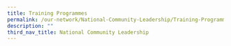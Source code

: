 ```yaml
---
title: Training Programmes
permalink: /our-network/National-Community-Leadership/Training-Programmes
description: ""
third_nav_title: National Community Leadership
---
```



